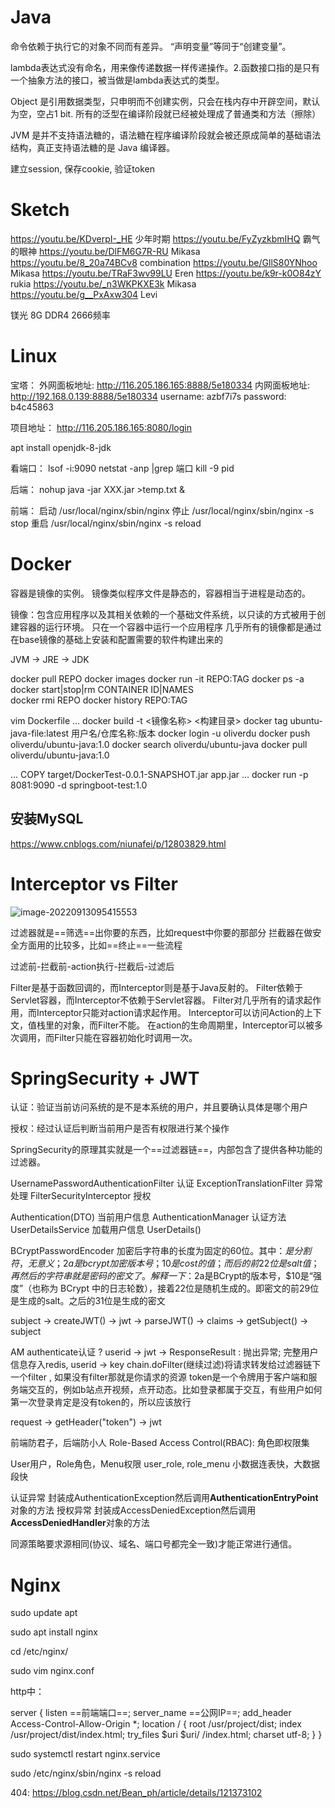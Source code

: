 # Java

命令依赖于执行它的对象不同而有差异。
“声明变量”等同于“创建变量”。

lambda表达式没有命名，用来像传递数据一样传递操作。2.函数接口指的是只有一个抽象方法的接口，被当做是lambda表达式的类型。

Object 是引用数据类型，只申明而不创建实例，只会在栈内存中开辟空间，默认为空，空占1 bit.
所有的泛型在编译阶段就已经被处理成了普通类和方法（擦除）

JVM 是并不支持语法糖的，语法糖在程序编译阶段就会被还原成简单的基础语法结构，真正支持语法糖的是 Java 编译器。



建立session, 保存cookie, 验证token



# Sketch

https://youtu.be/KDverpI-_HE   少年时期
https://youtu.be/FyZyzkbmIHQ   霸气的眼神
https://youtu.be/DlFM6G7R-RU   Mikasa
https://youtu.be/8_20a74BCv8   combination
https://youtu.be/GllS80YNhoo   Mikasa
https://youtu.be/TRaF3wv99LU   Eren
https://youtu.be/k9r-k0O84zY   rukia
https://youtu.be/_n3WKPKXE3k   Mikasa
https://youtu.be/g__PxAxw304   Levi




镁光 8G DDR4 2666频率

# Linux

宝塔：
  外网面板地址: http://116.205.186.165:8888/5e180334
  内网面板地址: http://192.168.0.139:8888/5e180334
  username: azbf7i7s
  password: b4c45863

项目地址：
 http://116.205.186.165:8080/login



apt install openjdk-8-jdk 

看端口：
 lsof -i:9090
 netstat -anp |grep 端口
 kill -9 pid

后端：
 nohup java -jar XXX.jar >temp.txt &

前端：
 启动    /usr/local/nginx/sbin/nginx 
 停止    /usr/local/nginx/sbin/nginx -s stop
 重启   /usr/local/nginx/sbin/nginx -s reload



# Docker



容器是镜像的实例。
镜像类似程序文件是静态的，容器相当于进程是动态的。

镜像：包含应用程序以及其相关依赖的一个基础文件系统，以只读的方式被用于创建容器的运行环境。
只在一个容器中运行一个应用程序
几乎所有的镜像都是通过在base镜像的基础上安装和配置需要的软件构建出来的

JVM -> JRE -> JDK

docker pull REPO
docker images
docker run -it REPO:TAG
docker ps -a
docker start|stop|rm CONTAINER ID|NAMES  
docker rmi REPO
docker history REPO:TAG


vim Dockerfile
...
docker build -t <镜像名称> <构建目录>
docker tag ubuntu-java-file:latest 用户名/仓库名称:版本
docker login -u oliverdu
docker push oliverdu/ubuntu-java:1.0
docker search oliverdu/ubuntu-java
docker pull oliverdu/ubuntu-java:1.0

...
COPY target/DockerTest-0.0.1-SNAPSHOT.jar app.jar
...
docker run -p 8081:9090 -d springboot-test:1.0



## 安装MySQL

https://www.cnblogs.com/niunafei/p/12803829.html







# Interceptor vs Filter

![image-20220913095415553](C:\Users\Administrator\AppData\Roaming\Typora\typora-user-images\image-20220913095415553.png)

过滤器就是==筛选==出你要的东西，比如request中你要的那部分
拦截器在做安全方面用的比较多，比如==终止==一些流程

过滤前-拦截前-action执行-拦截后-过滤后

Filter是基于函数回调的，而Interceptor则是基于Java反射的。
Filter依赖于Servlet容器，而Interceptor不依赖于Servlet容器。
Filter对几乎所有的请求起作用，而Interceptor只能对action请求起作用。
Interceptor可以访问Action的上下文，值栈里的对象，而Filter不能。
在action的生命周期里，Interceptor可以被多次调用，而Filter只能在容器初始化时调用一次。



# SpringSecurity + JWT

认证：验证当前访问系统的是不是本系统的用户，并且要确认具体是哪个用户

授权：经过认证后判断当前用户是否有权限进行某个操作

SpringSecurity的原理其实就是一个==过滤器链==，内部包含了提供各种功能的过滤器。

UsernamePasswordAuthenticationFilter 认证
ExceptionTranslationFilter 异常处理
FilterSecurityInterceptor 授权

Authentication(DTO) 当前用户信息
AuthenticationManager 认证方法
UserDetailsService 加载用户信息
UserDetails()

BCryptPasswordEncoder
加密后字符串的长度为固定的60位。其中：$是分割符，无意义；2a是bcrypt加密版本号；10是cost的值；而后的前22位是salt值；再然后的字符串就是密码的密文了。  
解释一下：$2a是BCrypt的版本号，$10是“强度”（也称为 BCrypt 中的日志轮数），接着22位是随机生成的。即密文的前29位是生成的salt。之后的31位是生成的密文

subject -> createJWT() -> jwt -> parseJWT() -> claims -> getSubject() -> subject

AM authenticate认证 ? userid -> jwt -> ResponseResult : 抛出异常;
完整用户信息存入redis, userid -> key 
chain.doFilter(继续过滤)将请求转发给过滤器链下一个filter , 如果没有filter那就是你请求的资源
token是一个令牌用于客户端和服务端交互的，例如b站点开视频，点开动态。比如登录都属于交互，有些用户如何第一次登录肯定是没有token的，所以应该放行

request -> getHeader("token") -> jwt



前端防君子，后端防小人
Role-Based Access Control(RBAC): 角色即权限集 

User用户，Role角色，Menu权限
user_role, role_menu
小数据连表快，大数据段快

认证异常 封装成AuthenticationException然后调用**AuthenticationEntryPoint**对象的方法
授权异常 封装成AccessDeniedException然后调用**AccessDeniedHandler**对象的方法

同源策略要求源相同(协议、域名、端口号都完全一致)才能正常进行通信。





# Nginx

sudo update apt

sudo apt install nginx

cd /etc/nginx/

sudo vim nginx.conf



http中：

server {
                listen       ==前端端口==;
                server_name  ==公网IP==;
                add_header Access-Control-Allow-Origin *;
                location / {
                        root /usr/project/dist; 
                        index /usr/project/dist/index.html;
                        try_files $uri $uri/ /index.html;
                        charset utf-8;
                }
        }



sudo systemctl restart nginx.service

sudo /etc/nginx/sbin/nginx -s reload



 404:  https://blog.csdn.net/Bean_ph/article/details/121373102

